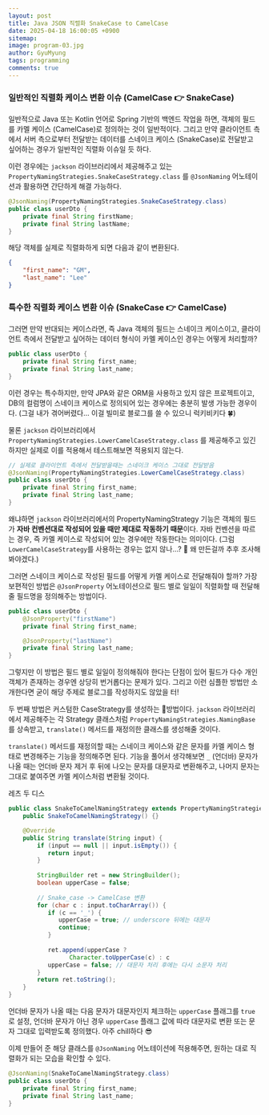 ```yaml
---
layout:	post
title: Java JSON 직렬화 SnakeCase to CamelCase
date: 2025-04-18 16:00:05 +0900
sitemap: 
image: program-03.jpg
author: GyuMyung
tags: programming
comments: true
---
```


### 일반적인 직렬화 케이스 변환 이슈 (CamelCase 👉 SnakeCase)
일반적으로 Java 또는 Kotlin 언어로 Spring 기반의 백엔드 작업을 하면, 객체의 필드를 카멜 케이스 (CamelCase)로 정의하는 것이 일반적이다. 그리고 만약 클라이언트 측에서 서버 측으로부터 전달받는 데이터를 스네이크 케이스 (SnakeCase)로 전달받고 싶어하는 경우가 일반적인 직렬화 이슈일 듯 하다.

이런 경우에는 `jackson` 라이브러리에서 제공해주고 있는 `PropertyNamingStrategies.SnakeCaseStrategy.class` 를 `@JsonNaming` 어노테이션과 활용하면 간단하게 해결 가능하다.

```java
@JsonNaming(PropertyNamingStrategies.SnakeCaseStrategy.class)
public class userDto {
    private final String firstName;
    private final String lastName;
}
```

해당 객체를 실제로 직렬화하게 되면 다음과 같이 변환된다.

```json
{
    "first_name": "GM",
    "last_name": "Lee"
}
```

### 특수한 직렬화 케이스 변환 이슈 (SnakeCase 👉 CamelCase)
그러면 만약 반대되는 케이스라면, 즉 Java 객체의 필드는 스네이크 케이스이고, 클라이언트 측에서 전달받고 싶어하는 데이터 형식이 카멜 케이스인 경우는 어떻게 처리할까?

```java
public class userDto {
    private final String first_name;
    private final String last_name;
}
```

이런 경우는 특수하지만, 만약 JPA와 같은 ORM을 사용하고 있지 않은 프로젝트이고, DB의 컬럼명이 스네이크 케이스로 정의되어 있는 경우에는 충분히 발생 가능한 경우이다.
(그걸 내가 겪어버렸다... 이걸 빌미로 블로그를 쓸 수 있으니 럭키비키다 🍀)

물론 `jackson` 라이브러리에서 `PropertyNamingStrategies.LowerCamelCaseStrategy.class` 를 제공해주고 있긴 하지만 실제로 이를 적용해서 테스트해보면 적용되지 않는다.

```java
// 실제로 클라이언트 측에서 전달받을때는 스네이크 케이스 그대로 전달받음
@JsonNaming(PropertyNamingStrategies.LowerCamelCaseStrategy.class)
public class userDto {
    private final String first_name;
    private final String last_name;
}
```

왜냐하면 `jackson` 라이브러리에서의 PropertyNamingStrategy 기능은 객체의 필드가 **자바 컨벤션대로 작성되어 있을 때만 제대로 작동하기 때문**이다. 자바 컨벤션을 따르는 경우, 즉 카멜 케이스로 작성되어 있는 경우에만 작동한다는 의미이다. (그럼 `LowerCamelCaseStrategy`를 사용하는 경우는 없지 않나...? 🤔 왜 만든걸까 추후 조사해봐야겠다.)

그러면 스네이크 케이스로 작성된 필드를 어떻게 카멜 케이스로 전달해줘야 할까? 가장 보편적인 방법은 `@JsonProperty` 어노테이션으로 필드 별로 일일이 직렬화할 때 전달해 줄 필드명을 정의해주는 방법이다.

```java
public class userDto {
    @JsonProperty("firstName")
    private final String first_name;

    @JsonProperty("lastName")
    private final String last_name;
}
```

그렇지만 이 방법은 필드 별로 일일이 정의해줘야 한다는 단점이 있어 필드가 다수 개인 객체가 존재하는 경우엔 상당히 번거롭다는 문제가 있다. 그리고 이런 심플한 방법만 소개한다면 굳이 해당 주제로 블로그를 작성하지도 않았을 터!

두 번째 방법은 커스텀한 CaseStrategy를 생성하는 방법이다. `jackson` 라이브러리에서 제공해주는 각 Strategy 클래스처럼 `PropertyNamingStrategies.NamingBase` 를 상속받고, `translate()` 메서드를 재정의한 클래스를 생성해줄 것이다.

`translate()` 메서드를 재정의할 때는 스네이크 케이스와 같은 문자를 카멜 케이스 형태로 변경해주는 기능을 정의해주면 된다. 기능을 풀어서 생각해보면 `_` (언더바) 문자가 나올 때는 언더바 문자 제거 후 뒤에 나오는 문자를 대문자로 변환해주고, 나머지 문자는 그대로 붙여주면 카멜 케이스처럼 변환될 것이다.

레츠 두 디스

```java
public class SnakeToCamelNamingStrategy extends PropertyNamingStrategies.NamingBase {
    public SnakeToCamelNamingStrategy() {}

    @Override
    public String translate(String input) {  
        if (input == null || input.isEmpty()) {  
           return input;  
        }  
      
        StringBuilder ret = new StringBuilder();
        boolean upperCase = false;  
      
        // Snake_case -> CamelCase 변환  
        for (char c : input.toCharArray()) {
           if (c == '_') {
              upperCase = true; // underscore 뒤에는 대문자
              continue;
           }
           
           ret.append(upperCase ? 
                 Character.toUpperCase(c) : c
           upperCase = false; // 대문자 처리 후에는 다시 소문자 처리  
        }
        return ret.toString();  
    }
}
```

언더바 문자가 나올 때는 다음 문자가 대문자인지 체크하는 `upperCase` 플래그를 `true`로 설정, 언더바 문자가 아닌 경우 `upperCase` 플래그 값에 따라 대문자로 변환 또는 문자 그대로 입력받도록 정의했다. 아주 chill하다 😎

이제 만들어 준 해당 클래스를 `@JsonNaming` 어노테이션에 적용해주면, 원하는 대로 직렬화가 되는 모습을 확인할 수 있다.

```java
@JsonNaming(SnakeToCamelNamingStrategy.class)
public class userDto {
    private final String first_name;
    private final String last_name;
}
```

